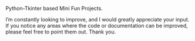 Python-Tkinter based Mini Fun Projects. 

I’m constantly looking to improve, and I would greatly appreciate your input. If you notice any areas where the code or documentation can be improved, please feel free to point them out. Thank you.
